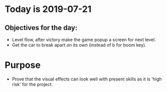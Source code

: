 # Today is 2019-07-21

## Objectives for the day:

- Level flow, after victory make the game popup a screen for next level.
- Get the car to break apart on its own (instead of b for boom key).

# Purpose

- Prove that the visual effects can look well with present skills as it is 'high risk' for the project.
